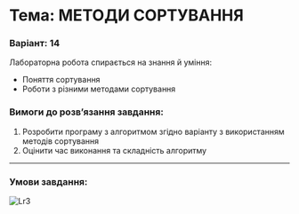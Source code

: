 # Тема: МЕТОДИ СОРТУВАННЯ
### Варіант: 14

Лабораторна робота спирається на знання й уміння: 
- Поняття сортування
- Роботи з різними методами сортування

### Вимоги до розв’язання завдання: <br>
1. Розробити програму з алгоритмом згідно варіанту з використанням методів сортування
2. Оцінити час виконання та складність алгоритму
---
### Умови завдання: <br>
![Lr3]()